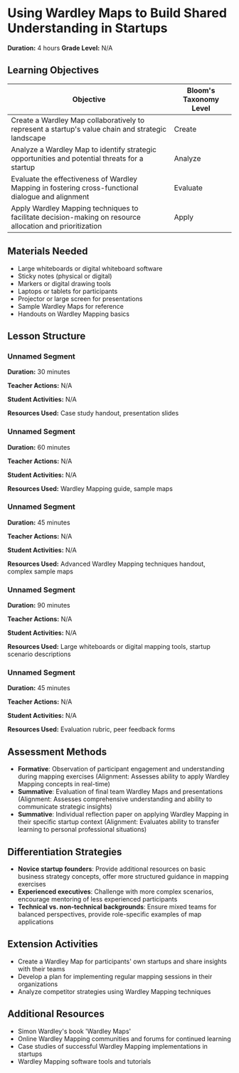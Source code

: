 # Using Wardley Maps to Build Shared Understanding in Startups

**Duration:** 4 hours **Grade Level:** N/A

## Learning Objectives

| Objective | Bloom's Taxonomy Level |
|-----------|-------------------------|
| Create a Wardley Map collaboratively to represent a startup's value chain and strategic landscape | Create |
| Analyze a Wardley Map to identify strategic opportunities and potential threats for a startup | Analyze |
| Evaluate the effectiveness of Wardley Mapping in fostering cross-functional dialogue and alignment | Evaluate |
| Apply Wardley Mapping techniques to facilitate decision-making on resource allocation and prioritization | Apply |

## Materials Needed
* Large whiteboards or digital whiteboard software
* Sticky notes (physical or digital)
* Markers or digital drawing tools
* Laptops or tablets for participants
* Projector or large screen for presentations
* Sample Wardley Maps for reference
* Handouts on Wardley Mapping basics

## Lesson Structure
### Unnamed Segment
**Duration:** 30 minutes

**Teacher Actions:** N/A

**Student Activities:** N/A

**Resources Used:** Case study handout, presentation slides

### Unnamed Segment
**Duration:** 60 minutes

**Teacher Actions:** N/A

**Student Activities:** N/A

**Resources Used:** Wardley Mapping guide, sample maps

### Unnamed Segment
**Duration:** 45 minutes

**Teacher Actions:** N/A

**Student Activities:** N/A

**Resources Used:** Advanced Wardley Mapping techniques handout, complex sample maps

### Unnamed Segment
**Duration:** 90 minutes

**Teacher Actions:** N/A

**Student Activities:** N/A

**Resources Used:** Large whiteboards or digital mapping tools, startup scenario descriptions

### Unnamed Segment
**Duration:** 45 minutes

**Teacher Actions:** N/A

**Student Activities:** N/A

**Resources Used:** Evaluation rubric, peer feedback forms

## Assessment Methods
* **Formative**: Observation of participant engagement and understanding during mapping exercises (Alignment: Assesses ability to apply Wardley Mapping concepts in real-time)
* **Summative**: Evaluation of final team Wardley Maps and presentations (Alignment: Assesses comprehensive understanding and ability to communicate strategic insights)
* **Summative**: Individual reflection paper on applying Wardley Mapping in their specific startup context (Alignment: Evaluates ability to transfer learning to personal professional situations)

## Differentiation Strategies
* **Novice startup founders**: Provide additional resources on basic business strategy concepts, offer more structured guidance in mapping exercises
* **Experienced executives**: Challenge with more complex scenarios, encourage mentoring of less experienced participants
* **Technical vs. non-technical backgrounds**: Ensure mixed teams for balanced perspectives, provide role-specific examples of map applications

## Extension Activities
* Create a Wardley Map for participants' own startups and share insights with their teams
* Develop a plan for implementing regular mapping sessions in their organizations
* Analyze competitor strategies using Wardley Mapping techniques

## Additional Resources
* Simon Wardley's book 'Wardley Maps'
* Online Wardley Mapping communities and forums for continued learning
* Case studies of successful Wardley Mapping implementations in startups
* Wardley Mapping software tools and tutorials
